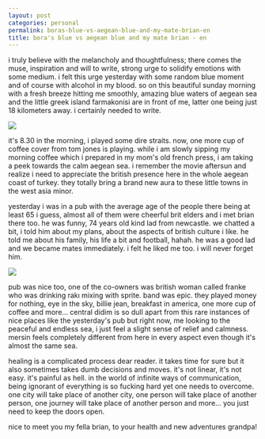 ```yaml
---
layout: post
categories: personal
permalink: boras-blue-vs-aegean-blue-and-my-mate-brian-en
title: bora's blue vs aegean blue and my mate brian - en
---
```

i truly believe with the melancholy and thoughtfulness; there comes the muse, inspiration and will to write, strong urge to solidify emotions with some medium. i felt this urge yesterday with some random blue moment and of course with alcohol in my blood. so on this beautiful sunday morning with a fresh breeze hitting me smoothly, amazing blue waters of aegean sea and the little greek island farmakonisi are in front of me, latter one being just 18 kilometers away. i certainly needed to write.

![]({{site.baseurl}}/images/didim1.jpg)

it's 8.30 in the morning, i played some dire straits. now, one more cup of coffee cover from tom jones is playing. while i am slowly sipping my morning coffee which i prepared in my mom's old french press, i am taking a peek towards the calm aegean sea. i remember the movie aftersun and realize i need to appreciate the british presence here in the whole aegean coast of turkey. they totally bring a brand new aura to these little towns in the west asia minor.

yesterday i was in a pub with the average age of the people there being at least 65 i guess, almost all of them were cheerful brit elders and i met brian there too. he was funny, 74 years old kind lad from newcastle. we chatted a bit, i told him about my plans, about the aspects of british culture i like. he told me about his family, his life a bit and football, hahah. he was a good lad and we became mates immediately. i felt he liked me too. i will never forget him. 

![]({{site.baseurl}}/images/didim2.jpg)

pub was nice too, one of the co-owners was british woman called franke who was drinking rakı mixing with sprite. band was epic. they played money for nothing, eye in the sky, billie jean, breakfast in america, one more cup of coffee and more... central didim is so dull apart from this rare instances of nice places like the yesterday's pub but right now, me looking to the peaceful and endless sea, i just feel a slight sense of relief and calmness. mersin feels completely different from here in every aspect even though it's almost the same sea. 

healing is a complicated process dear reader. it takes time for sure but it also sometimes takes dumb decisions and moves. it's not linear, it's not easy. it's painful as hell. in the world of infinite ways of communication, being ignorant of everything is so fucking hard yet one needs to overcome. one city will take place of another city, one person will take place of another person, one journey will take place of another person and more... you just need to keep the doors open.

nice to meet you my fella brian, to your health and new adventures grandpa!